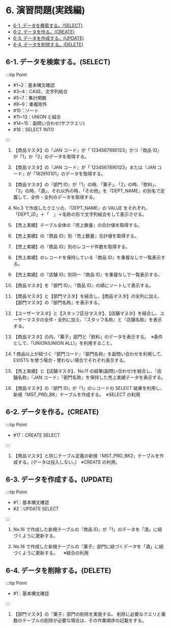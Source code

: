 # 6. 演習問題(実践編)

- [6-1. データを検索する。(SELECT)](#6-1-データを検索するselect)
- [6-2. データを作る。(CREATE)](#6-2-データを作るcreate)
- [6-3. データを作成する。(UPDATE)](#6-3-データを作成するupdate)
- [6-4. データを削除する。(DELETE)](#6-4-データを削除するdelete)

## 6-1. データを検索する。(SELECT)

:::tip Point

- #1~2：基本構文確認
- #3~4：CASE、文字列結合
- #5~7：集計関数
- #8~9：重複除外
- #10：ソート
- #11~13：UNION と結合
- #14~15：副問い合わせ(サブクエリ)
- #16：SELECT INTO

:::

1. 【商品マスタ】の『JAN コード』が「 1234567890123」かつ『商品 ID』が「1」か「2」のデータを取得する。

1. 【商品マスタ】の『JAN コード』が「 1234567890123」または『JAN コード』が「182910101」のデータを取得する。

1. 【商品マスタ】の『部門 ID』が「1」の時、「菓子」、「2」の時、「飲料」、「3」の時、「酒」、それ以外の時、「その他」を『DEPT_NAME』の別名で定義して、全件・全列のデータを取得する。

1. No.3 で作成したクエリの、『DEPT_NAME』の VALUE をそれぞれ、「DEPT_ID」＋「　」＋名称の形で文字列結合をして表示させる。

1. 【売上実績】テーブル全体の『売上数量』の合計値を取得する。

1. 【売上実績】の『商品 ID』別『売上数量』合計値を取得する。

1. 【売上実績】の『商品 ID』別のレコード件数を取得する。

1. 【売上実績】のレコードを保持している『商品 ID』を重複なしで一覧表示する。

1. 【売上実績】の『店舗 ID』別同一『商品 ID』を重複なしで一覧表示する。

1. 【商品マスタ】を『部門 ID』、『商品 ID』の順にソートして表示する。

1. 【商品マスタ】と【部門マスタ】を結合し、【商品マスタ】の全列に加え、【部門マスタ】の『部門名称』を表示する。

1. 【ユーザーマスタ】と【スタッフ区分マスタ】、【店舗マスタ】を結合し、ユーザーマスタの全件・全列に加え、『スタッフ名称』と『店舗名称』を表示する。

1. 【商品マスタ】の内、「菓子」部門と「飲料」のデータを表示する。　※条件として、「UNION(UNION ALL)」を利用すること。

1. 1 商品以上が紐づく『部門コード』『部門名称』を副問い合わせを利用して、EXISTS を使う場合・使わない場合でそれぞれ表示する。

1. 【売上実績】と【店舗マスタ】、No.11 の結果(副問い合わせ)を結合し、『店舗名称』『JAN コード』『部門名称』を保持した売上実績データを表示する。

1. 【商品マスタ】の『部門 ID』が「1」のレコードの SELECT 結果を利用し、新規『MST_PRD_BK』テーブルを作成する。　※SELECT の利用

## 6-2. データを作る。(CREATE)

:::tip Point

- #17：CREATE SELECT

:::

1. 【商品マスタ】と同じテーブル定義の新規『MST_PRD_BK2』テーブルを作成する。(データは投入しない。)　※CREATE の利用。

## 6-3. データを作成する。(UPDATE)

:::tip Point

- #1：基本構文確認
- #2：UPDATE SELECT

:::

1. No.16 で作成した新規テーブルの『商品 ID』が「1」のデータを「酒」に紐づくように更新する。

1. No.16 で作成した新規テーブルの『菓子』部門に紐づくデータを「酒」に紐づくように更新する。 　※結合の利用

## 6-4. データを削除する。(DELETE)

:::tip Point

- #1：基本構文確認

:::

1. 【部門マスタ】の『菓子』部門の削除を実施する。
   削除に必要なクエリと複数のテーブルの削除が必要な場合は、その作業順序の記載をする。
